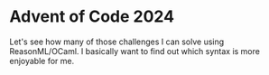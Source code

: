# Advent of Code 2024

Let's see how many of those challenges I can solve using ReasonML/OCaml. I basically want to find out which syntax is more enjoyable for me.

